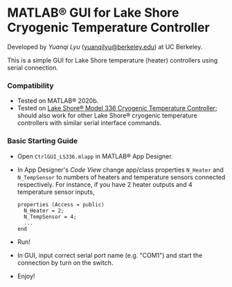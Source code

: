 # MATLAB&reg; GUI for Lake Shore Cryogenic Temperature Controller

Developed by *Yuanqi Lyu* ([yuanqilyu@berkeley.edu](mailto:yuanqilyu@berkeley.edu)) at UC Berkeley.

This is a simple GUI for Lake Shore temperature (heater) controllers using serial connection.

### Compatibility
* Tested on MATLAB&reg; 2020b.
* Tested on [Lake Shore&reg; Model 336 Cryogenic Temperature Controller](https://www.lakeshore.com/products/categories/overview/temperature-products/cryogenic-temperature-controllers/model-336-cryogenic-temperature-controller); should also work for other Lake Shore&reg; cryogenic temperature controllers with similar serial interface commands.

### Basic Starting Guide
* Open `CtrlGUI_LS336.mlapp` in MATLAB&reg; App Designer.
* In App Designer's *Code View* change app/class properties `N_Heater` and `N_TempSensor` to numbers of heaters and temperature sensors connected respectively. For instance, if you have 2 heater outputs and 4 temperature sensor inputs,
    
      properties (Access = public)
        N_Heater = 2;
        N_TempSensor = 4;
        ...
      end
    
* Run!
* In GUI, input correct serial port name (e.g. "COM1") and start the connection by turn on the switch.
* Enjoy!
